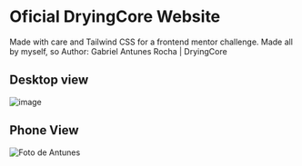 # Oficial DryingCore Website
Made with care and Tailwind CSS for a frontend mentor challenge.
Made all by myself, so Author: Gabriel Antunes Rocha | DryingCore

## Desktop view
![image](https://github.com/DryingCore/socials/assets/137729079/679562bb-4488-433d-be4d-bb583ec1a64f)

## Phone View
![Foto de Antunes](https://github.com/DryingCore/socials/assets/137729079/f30ab525-c706-41e0-bf3f-ad5d950f0098)

